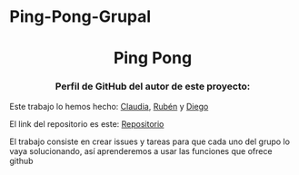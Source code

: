 # Ping-Pong-Grupal
<h1 align="center">Ping Pong</h1>

<h3 align="center">Perfil de GitHub del autor de este proyecto:</h3>

Este trabajo lo hemos hecho:
[Claudia](https://github.com/claudiaalozano),
[Rubén](https://github.com/rnoguer22) y 
[Diego](https://github.com/Diegodesantos1)

El link del repositorio es este: [Repositorio](https://github.com/Diegodesantos1/Ping-Pong-Grupal)

El trabajo consiste en crear issues y tareas para que cada uno del grupo lo vaya solucionando, así aprenderemos a usar las funciones que ofrece github
